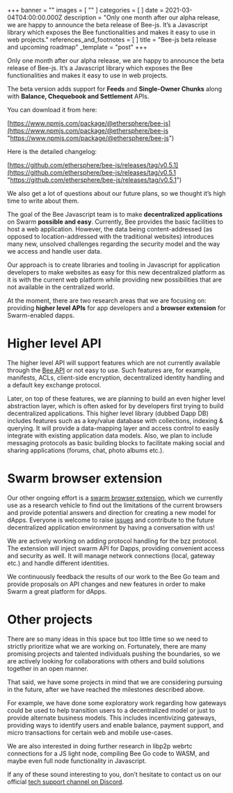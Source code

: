 +++
banner = ""
images = [ "" ]
categories = [ ]
date = 2021-03-04T04:00:00.000Z
description = "Only one month after our alpha release, we are happy to announce the beta release of Bee-js. It’s a Javascript library which exposes the Bee functionalities and makes it easy to use in web projects."
references_and_footnotes = [ ]
title = "Bee-js beta release and upcoming roadmap"
_template = "post"
+++

Only one month after our alpha release, we are happy to announce the beta release of Bee-js. It’s a Javascript library which exposes the Bee functionalities and makes it easy to use in web projects.

The beta version adds support for **Feeds** and **Single-Owner Chunks** along with **Balance, Chequebook and Settlement** APIs.

You can download it from here:

[https://www.npmjs.com/package/@ethersphere/bee-js](https://www.npmjs.com/package/@ethersphere/bee-js "https://www.npmjs.com/package/@ethersphere/bee-js")

Here is the detailed changelog:

[https://github.com/ethersphere/bee-js/releases/tag/v0.5.1](https://github.com/ethersphere/bee-js/releases/tag/v0.5.1 "https://github.com/ethersphere/bee-js/releases/tag/v0.5.1")

We also get a lot of questions about our future plans, so we thought it’s high time to write about them.

The goal of the Bee Javascript team is to make **decentralized applications** on Swarm **possible and easy**. Currently, Bee provides the basic facilities to host a web application. However, the data being content-addressed (as opposed to location-addressed with the traditional websites) introduces many new, unsolved challenges regarding the security model and the way we access and handle user data.

Our approach is to create libraries and tooling in Javascript for application developers to make websites as easy for this new decentralized platform as it is with the current web platform while providing new possibilities that are not available in the centralized world.

At the moment, there are two research areas that we are focusing on: providing **higher level APIs** for app developers and a **browser extension** for Swarm-enabled dapps.

# Higher level API

The higher level API will support features which are not currently available through the [Bee API](https://docs.ethswarm.org/api/) or not easy to use. Such features are, for example, manifests, ACLs, client-side encryption, decentralized identity handling and a default key exchange protocol.

Later, on top of these features, we are planning to build an even higher level abstraction layer, which is often asked for by developers first trying to build decentralized applications. This higher level library (dubbed Dapp DB) includes features such as a key/value database with collections, indexing & querying. It will provide a data-mapping layer and access control to easily integrate with existing application data models. Also, we plan to include messaging protocols as basic building blocks to facilitate making social and sharing applications (forums, chat, photo albums etc.).

# Swarm browser extension

Our other ongoing effort is a [swarm browser extension](https://github.com/ethersphere/swarm-extension), which we currently use as a research vehicle to find out the limitations of the current browsers and provide potential answers and direction for creating a new model for dApps. Everyone is welcome to raise [issues](https://github.com/ethersphere/swarm-extension/issues) and contribute to the future decentralized application environment by having a conversation with us!

We are actively working on adding protocol handling for the bzz protocol. The extension will inject swarm API for Dapps, providing convenient access and security as well. It will manage network connections (local, gateway etc.) and handle different identities.

We continuously feedback the results of our work to the Bee Go team and provide proposals on API changes and new features in order to make Swarm a great platform for dApps.

# Other projects

There are so many ideas in this space but too little time so we need to strictly prioritize what we are working on. Fortunately, there are many promising projects and talented individuals pushing the boundaries, so we are actively looking for collaborations with others and build solutions together in an open manner.

That said, we have some projects in mind that we are considering pursuing in the future, after we have reached the milestones described above.

For example, we have done some exploratory work regarding how gateways could be used to help transition users to a decentralized model or just to provide alternate business models. This includes incentivizing gateways, providing ways to identify users and enable balance, payment support, and micro transactions for certain web and mobile use-cases.

We are also interested in doing further research in libp2p webrtc connections for a JS light node, compiling Bee Go code to WASM, and maybe even full node functionality in Javascript.

If any of these sound interesting to you, don’t hesitate to contact us on our official [tech support channel on Discord](https://discord.gg/ykCupZMuww).
